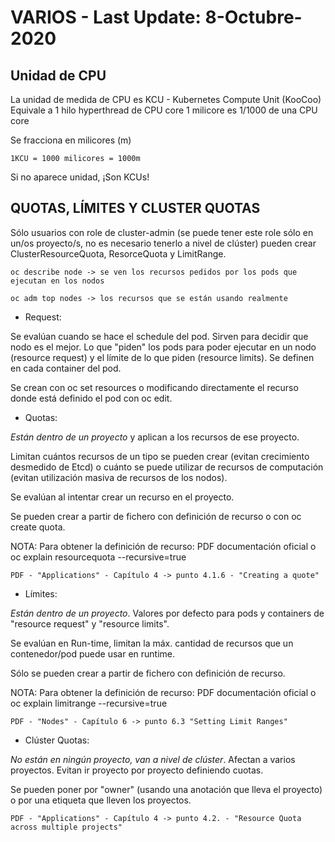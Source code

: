 VARIOS			- Last Update: 8-Octubre-2020
======

Unidad de CPU
--------------
La unidad de medida de CPU es KCU - Kubernetes Compute Unit (KooCoo)
 Equivale a 1 hilo hyperthread de CPU core
 1 milicore es 1/1000 de una CPU core
 
 Se fracciona en milicores (m)

	1KCU = 1000 milicores = 1000m

Si no aparece unidad, ¡Son KCUs!

QUOTAS, LÍMITES Y CLUSTER QUOTAS
--------------------------------

Sólo usuarios con role de cluster-admin (se puede tener este role sólo en un/os proyecto/s, no es necesario tenerlo a nivel de clúster) pueden crear ClusterResourceQuota, ResorceQuota y LimitRange.

	oc describe node -> se ven los recursos pedidos por los pods que ejecutan en los nodos

	oc adm top nodes -> los recursos que se están usando realmente

* Request:

 Se evalúan cuando se hace el schedule del pod. Sirven para decidir que nodo es el mejor.
 Lo que "piden" los pods para poder ejecutar en un nodo (resource request) y el límite de lo que piden (resource limits).
 Se definen en cada container del pod.	
 
 Se crean con oc set resources o modificando directamente el recurso donde está definido el pod con oc edit.

* Quotas:

 *Están dentro de un proyecto* y aplican a los recursos de ese proyecto. 

 Limitan cuántos recursos de un tipo se pueden crear (evitan crecimiento desmedido de Etcd) o cuánto se puede utilizar de recursos de computación (evitan utilización masiva de recursos de los nodos).

 Se evalúan al intentar crear un recurso en el proyecto.

 Se pueden crear a partir de fichero con definición de recurso o con oc create quota.
 
 NOTA: Para obtener la definición de recurso: PDF documentación oficial o oc explain resourcequota --recursive=true
 
	PDF - "Applications" - Capítulo 4 -> punto 4.1.6 - "Creating a quote"

* Límites:

 *Están dentro de un proyecto*. Valores por defecto para pods y containers de "resource request" y "resource limits".

 Se evalúan en Run-time, limitan la máx. cantidad de recursos que un contenedor/pod puede usar en runtime.

 Sólo se pueden crear a partir de fichero con definición de recurso.

 NOTA:  Para obtener la definición de recurso: PDF documentación oficial o oc explain limitrange --recursive=true

	PDF - "Nodes" - Capítulo 6 -> punto 6.3 "Setting Limit Ranges"

* Clúster Quotas:

 *No están en ningún proyecto, van a nivel de clúster*.
 Afectan a varios proyectos. Evitan ir proyecto por proyecto definiendo cuotas.

 Se pueden poner por "owner" (usando una anotación que lleva el proyecto) o por una etiqueta que lleven los proyectos.

	PDF - "Applications" - Capítulo 4 -> punto 4.2. - "Resource Quota across multiple projects"
